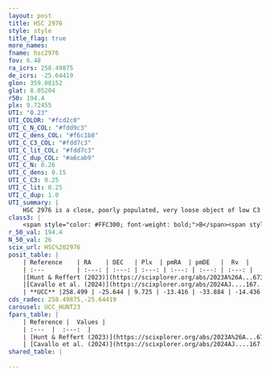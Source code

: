 ```yaml
---
layout: post
title: HSC 2976
style: style
title_flag: true
more_names: 
fname: hsc2976
fov: 6.48
ra_icrs: 258.49875
de_icrs: -25.64419
glon: 359.08152
glat: 8.05204
r50: 194.4
plx: 9.72455
UTI: "0.23"
UTI_COLOR: "#fcd2c0"
UTI_C_N_COL: "#fdd9c3"
UTI_C_dens_COL: "#f6c1b8"
UTI_C_C3_COL: "#fdd7c3"
UTI_C_lit_COL: "#fdd7c3"
UTI_C_dup_COL: "#a6cab9"
UTI_C_N: 0.26
UTI_C_dens: 0.15
UTI_C_C3: 0.25
UTI_C_lit: 0.25
UTI_C_dup: 1.0
UTI_summary: |
    HSC 2976 is a close, poorly populated, very loose object of low C3 quality. It was recently reported in the literature.
class3: |
    <span style="color: #FFC300; font-weight: bold;">B</span><span style="color: purple; font-weight: bold;">D</span>
r_50_val: 194.4
N_50_val: 26
scix_url: HSC%202976
posit_table: |
    | Reference    | RA    | DEC   | Plx  | pmRA  | pmDE   |  Rv  |
    | :---         | :---: | :---: | :---: | :---: | :---: | :---: |
    |[Hunt & Reffert (2023)](https://scixplorer.org/abs/2023A%26A...673A.114H) | 257.993 | -25.639 | 9.678 | -13.02 | -34.161 | -11.537 |
    |[Cavallo et al. (2024)](https://scixplorer.org/abs/2024AJ....167...12C) | 258.781 | -24.531 | 9.678 | -- | -- | -- |
    | **UCC** |258.499 | -25.644 | 9.725 | -13.416 | -33.884 | -14.436 | 
cds_radec: 258.49875,-25.64419
carousel: UCC_HUNT23
fpars_table: |
    | Reference |  Values |
    | :---  |  :---:  |
    | [Hunt & Reffert (2023)](https://scixplorer.org/abs/2023A%26A...673A.114H) | `AV50=0.843, diffAV50=0.577, MOD50=5.047, logAge50=7.397` |
    | [Cavallo et al. (2024)](https://scixplorer.org/abs/2024AJ....167...12C) | `AV50=1.07, dMod50=4.97, logAge50=7.85, [Fe/H]50=0.49` |
shared_table: |
    
---
```

